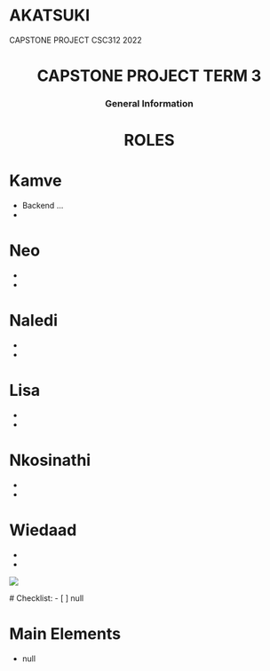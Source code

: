 # AKATSUKI
CAPSTONE PROJECT CSC312 2022
<h1 align="center"> CAPSTONE PROJECT TERM 3 </h1>
<h3 align="center">General Information</h3>

<h1 align="center"> ROLES </h1>

# Kamve
- Backend ...
-
# Neo
-
-
# Naledi
-
-
# Lisa
-
-
# Nkosinathi
-
-
# Wiedaad
-
-
<p>
  <a>
    <img src="https://github.com/username/repository/login-page-test.png">
  </a>
</p>
# Checklist:
- [ ] null

# Main Elements
- null 





